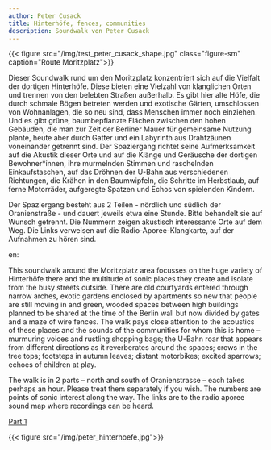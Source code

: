 ```yaml
---
author: Peter Cusack
title: Hinterhöfe, fences, communities
description: Soundwalk von Peter Cusack
---
```


{{< figure src="/img/test_peter_cusack_shape.jpg" class="figure-sm" caption="Route Moritzplatz">}}

Dieser Soundwalk rund um den Moritzplatz konzentriert sich auf die Vielfalt der dortigen Hinterhöfe. Diese bieten eine Vielzahl von klanglichen Orten und trennen von den belebten Straßen außerhalb.
Es gibt hier alte Höfe, die durch schmale Bögen betreten werden und exotische Gärten, umschlossen von Wohnanlagen, die so neu sind, dass Menschen immer noch einziehen. Und es gibt grüne, baumbepflanzte Flächen zwischen den hohen Gebäuden, die man zur Zeit der Berliner Mauer für gemeinsame Nutzung plante, heute aber durch Gatter und ein Labyrinth aus Drahtzäunen voneinander getrennt sind. Der Spaziergang richtet seine Aufmerksamkeit auf die Akustik dieser Orte und auf die Klänge und Geräusche der dortigen Bewohner*innen, ihre murmelnden Stimmen und raschelnden Einkaufstaschen, auf das Dröhnen der U-Bahn aus verschiedenen Richtungen, die Krähen in den Baumwipfeln, die Schritte im Herbstlaub, auf ferne Motorräder, aufgeregte Spatzen und Echos von spielenden Kindern.

Der Spaziergang besteht aus 2 Teilen - nördlich und südlich der Oranienstraße - und dauert jeweils etwa eine Stunde. Bitte behandelt sie auf Wunsch getrennt. Die Nummern zeigen akustisch interessante Orte auf dem Weg. Die Links verweisen auf die Radio-Aporee-Klangkarte, auf der Aufnahmen zu hören sind.

en:

This soundwalk around the Moritzplatz area focusses on the huge variety of Hinterhöfe there and the multitude of sonic places they create and isolate from the busy streets outside. There are old courtyards entered through narrow arches, exotic gardens enclosed by apartments so new that people are still moving in and green, wooded spaces between high buildings planned to be shared at the time of the Berlin wall but now divided by gates and a maze of wire fences. The walk pays close attention to the acoustics of these places and the sounds of the communities for whom this is home – murmuring voices and rustling shopping bags; the U-Bahn roar that appears from different directions as it reverberates around the spaces; crows in the tree tops; footsteps in autumn leaves; distant motorbikes; excited sparrows; echoes of children at play.

The walk is in 2 parts – north and south of Oranienstrasse – each takes perhaps an hour. Please treat them separately if you wish. The numbers are points of sonic interest along the way. The links are to the radio aporee sound map where recordings can be heard.

[Part 1](../../doc/PeterCusack_Soundwalk_Part1.pdf)

{{< figure src="/img/peter_hinterhoefe.jpg">}}




